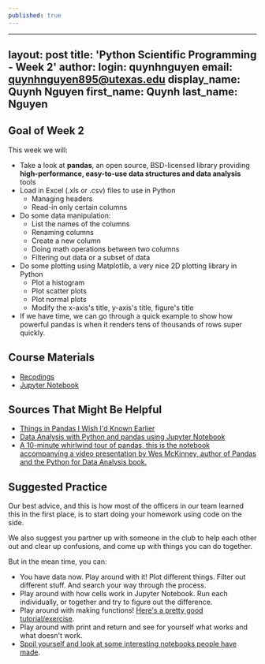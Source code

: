 ```yaml
---
published: true
---
```

---
layout: post
title: 'Python Scientific Programming - Week 2'
author:
  login: quynhnguyen
  email: quynhnguyen895@utexas.edu
  display_name: Quynh Nguyen
  first_name: Quynh
  last_name: Nguyen
---

## Goal of Week 2

This week we will:

+ Take a look at **pandas**, an open source, BSD-licensed library providing **high-performance, easy-to-use data structures and data analysis** tools
+ Load in Excel (.xls or .csv) files to use in Python
    - Managing headers
    - Read-in only certain columns
+ Do some data manipulation:
    - List the names of the columns
    - Renaming columns
    - Create a new column
    - Doing math operations between two columns
    - Filtering out data or a subset of data
+ Do some plotting using Matplotlib, a very nice 2D plotting library in Python
    - Plot a histogram
    - Plot scatter plots
    - Plot normal plots
    - Modify the x-axis's title, y-axis's title, figure's title
+ If we have time, we can go through a quick example to show how powerful pandas is when it renders tens of thousands of rows super quickly.

##  Course Materials
+ [Recodings](https://www.youtube.com/watch?v=PKQmoQ8GAm8&feature=youtu.be)
+ [Jupyter Notebook](http://nbviewer.jupyter.org/github/texaspse/blog/blob/master/media/f16-scientific-python/week2/PythonScientificWS-Week2.ipynb)

## Sources That Might Be Helpful

+ [Things in Pandas I Wish I'd Known Earlier](http://nbviewer.jupyter.org/github/rasbt/python_reference/blob/master/tutorials/things_in_pandas.ipynb)
+ [Data Analysis with Python and pandas using Jupyter Notebook](https://dev.socrata.com/blog/2016/02/01/pandas-and-jupyter-notebook.html)
+ [A 10-minute whirlwind tour of pandas, this is the notebook accompanying a video presentation by Wes McKinney, author of Pandas and the Python for Data Analysis book.](http://nbviewer.jupyter.org/gist/wesm/4757075/PandasTour.ipynb)

## Suggested Practice

Our best advice, and this is how most of the officers in our team learned this in the first place, is to start doing your homework using code on the side.

We also suggest you partner up with someone in the club to help each other out and clear up confusions, and come up with things you can do together.

But in the mean time, you can:

+ You have data now. Play around with it! Plot different things. Filter out different stuff. And search your way through the process.
+ Play around with how cells work in Jupyter Notebook. Run each individually, or together and try to figure out the difference.
+ Play around with making functions! [Here's a pretty good tutorial/exercise](http://www.learnpython.org/en/Functions).
+ Play around with print and return and see for yourself what works and what doesn't work.
+ [Spoil yourself and look at some interesting notebooks people have made](http://nb.bianp.net/sort/views/).
